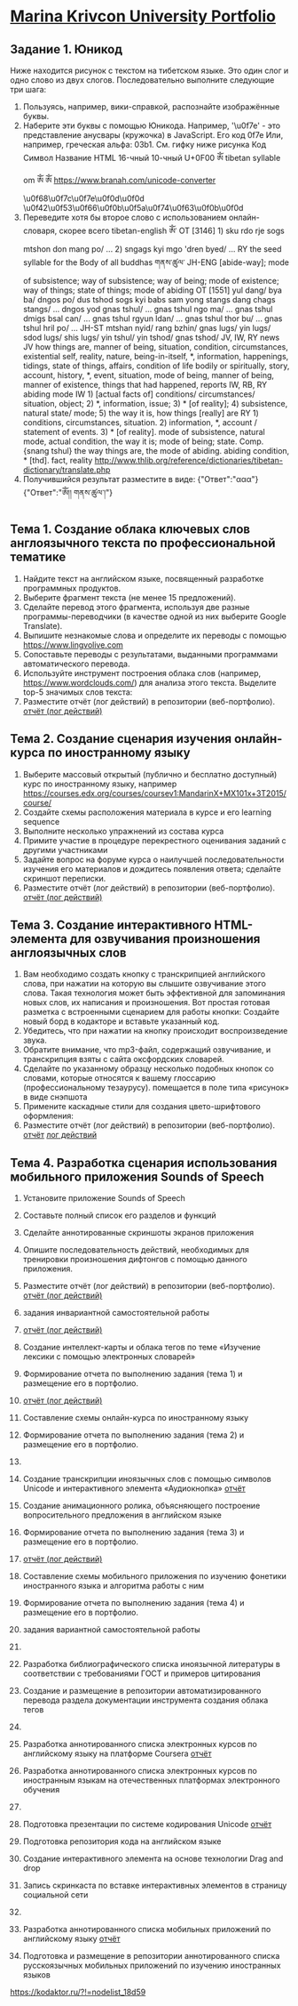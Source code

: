 # [Marina Krivcon University Portfolio](https://meao.github.io/university-portfolio/)

## Задание 1. Юникод
Ниже находится рисунок с текстом на тибетском языке. Это один слог и одно слово из двух слогов. Последовательно выполните следующие три шага:
1. Пользуясь, например, вики-справкой, распознайте изображённые буквы.
2. Наберите эти буквы с помощью Юникода.
Например,  '\u0f7e' - это представление анусвары (кружочка) в JavaScript. Его код 0f7e
Или, например, греческая альфа: 03b1. См. гифку ниже рисунка 
Код	Символ	Название	HTML 16-чный	10-чный
U+0F00	ༀ	tibetan syllable om	&#xF00;	&#3840;
https://www.branah.com/unicode-converter
\u0f68\u0f7c\u0f7e\u0f0d\u0f0d 
\u0f42\u0f53\u0f66\u0f0b\u0f5a\u0f74\u0f63\u0f0b\u0f0d
3. Переведите хотя бы второе слово с использованием онлайн-словаря, скорее всего tibetan-english
ཨོཾ་	OT	[3146] 1) sku rdo rje sogs mtshon don mang po/ ... 2) sngags kyi mgo 'dren byed/ ...
RY	the seed syllable for the Body of all buddhas
གནས་ཚུལ་	JH-ENG	[abide-way]; mode of subsistence; way of subsistence; way of being; mode of existence; way of things; state of things; mode of abiding
OT	[1551] yul dang/ bya ba/ dngos po/ dus tshod sogs kyi babs sam yong stangs dang chags stangs/ ... dngos yod gnas tshul/ ... gnas tshul ngo ma/ ... gnas tshul dmigs bsal can/ ... gnas tshul rgyun ldan/ ... gnas tshul thor bu/ ... gnas tshul hril po/ ...
JH-ST	mtshan nyid/ rang bzhin/ gnas lugs/ yin lugs/ sdod lugs/ shis lugs/ yin tshul/ yin tshod/ gnas tshod/
JV, IW, RY	news
JV	how things are, manner of being, situation, condition, circumstances, existential self, reality, nature, being-in-itself, *, information, happenings, tidings, state of things, affairs, condition of life bodily or spiritually, story, account, history, *, event, situation, mode of being, manner of being, manner of existence, things that had happened, reports
IW, RB, RY	abiding mode
IW	1) [actual facts of] conditions/ circumstances/ situation, object; 2) *, information, issue; 3) * [of reality]; 4) subsistence, natural state/ mode; 5) the way it is, how things [really] are
RY	1) conditions, circumstances, situation. 2) information, *, account / statement of events. 3) * [of reality]. mode of subsistence, natural mode, actual condition, the way it is; mode of being; state. Comp. {snang tshul} the way things are, the mode of abiding. abiding condition, * [thd]. fact, reality http://www.thlib.org/reference/dictionaries/tibetan-dictionary/translate.php
4. Получившийся результат разместите в виде:
{"Ответ":"ααα"} 
{"Ответ":"ཨོཾ།། 
གནས་ཚུལ་།"} 

## Тема 1. Создание облака ключевых слов англоязычного текста по профессиональной тематике
1. Найдите текст на английском языке, посвященный разработке программных продуктов.
2. Выберите фрагмент текста (не менее 15 предложений).
3. Сделайте перевод этого фрагмента, используя две разные программы-переводчики (в качестве одной из них выберите Google Translate).
4. Выпишите незнакомые слова и определите их переводы с помощью https://www.lingvolive.com 
5. Сопоставьте переводы с результатами, выданными программами автоматического перевода.
6. Используйте инструмент построения облака слов (например, https://www.wordclouds.com/) для анализа этого текста. Выделите top-5 значимых слов текста:
7. Разместите отчёт (лог действий) в репозитории (веб-портфолио).
[отчёт (лог действий)](https://docs.google.com/document/d/1oePFJbq_rDQ6wZ3F59JbKnNqLU2QyjgjdIrKCbFYgOA/edit?usp=sharing)

## Тема 2. Создание сценария изучения онлайн-курса по иностранному языку
1. Выберите массовый открытый (публично и бесплатно доступный) курс по иностранному языку, например https://courses.edx.org/courses/coursev1:MandarinX+MX101x+3T2015/course/
2. Создайте схемы расположения материала в курсе и его learning sequence
3. Выполните несколько упражнений из состава курса
4. Примите участие в процедуре перекрестного оценивания заданий с другими участниками
5. Задайте вопрос на форуме курса о наилучшей последовательности изучения его материалов и дождитесь появления ответа; сделайте скриншот переписки.
6. Разместите отчёт (лог действий) в репозитории (веб-портфолио).
[отчёт (лог действий)](https://docs.google.com/document/d/1a5aTdBYhpP-ZuurGnn-io1bVRqx18g7T5JgULkRaOBk/edit?usp=sharing)

## Тема 3. Создание интерактивного HTML-элемента для озвучивания произношения англоязычных слов
1. Вам необходимо создать кнопку с транскрипцией английского слова, при нажатии на которую вы слышите озвучивание этого слова. Такая технология может быть эффективной для запоминания новых слов, их написания и произношения. Вот простая готовая разметка с встроенными сценарием для работы кнопки: Создайте новый борд в кодакторе и вставьте указанный код.
2. Убедитесь, что при нажатии на кнопку происходит воспроизведение звука.
3. Обратите внимание, что mp3-файл, содержащий озвучивание, и транскрипция взяты с сайта оксфордских словарей.
4. Сделайте по указанному образцу несколько подобных кнопок со словами, которые относятся к вашему глоссарию (профессиональному тезаурусу). помещается в поле типа «рисунок» в виде снэпшота
5. Примените каскадные стили для создания цвето-шрифтового оформления:
6. Разместите отчёт (лог действий) в репозитории (веб-портфолио). 
[отчёт](https://kodaktor.ru/audiobutton_12ae8)
[лог действий](https://github.com/Meao/university-portfolio/blob/master/web/audiobuttonoxford.png)

## Тема 4. Разработка сценария использования мобильного приложения Sounds of Speech
1. Установите приложение Sounds of Speech
2. Составьте полный список его разделов и функций
3. Сделайте аннотированные скриншоты экранов приложения
4. Опишите последовательность действий, необходимых для тренировки произношения дифтонгов с помощью данного приложения.
5. Разместите отчёт (лог действий) в репозитории (веб-портфолио).
[отчёт (лог действий)](https://docs.google.com/document/d/13mYVTmrUjvZK2VM9yPVphc1k-lYzBN676owzaB1Amqk/edit?usp=sharing)

2.  задания  инвариантной самостоятельной работы

1. [отчёт (лог действий)](https://docs.google.com/document/d/1oePFJbq_rDQ6wZ3F59JbKnNqLU2QyjgjdIrKCbFYgOA/edit?usp=sharing)
1. Создание интеллект-карты и облака тегов по теме «Изучение лексики с помощью электронных словарей»
2. Формирование отчета по выполнению задания (тема 1) и размещение его в портфолио.
2. [отчёт (лог действий)](https://docs.google.com/document/d/1a5aTdBYhpP-ZuurGnn-io1bVRqx18g7T5JgULkRaOBk/edit?usp=sharing)
1. Составление схемы онлайн-курса по иностранному языку
2. Формирование отчета по выполнению задания (тема 2) и размещение его в портфолио.
3.
1. Создание транскрипции иноязычных слов с помощью символов Unicode и интерактивного элемента «Аудиокнопка» [отчёт](https://kodaktor.ru/audiobutton_12ae8)
2. Создание анимационного ролика, объясняющего построение вопросительного предложения в английском языке
3. Формирование отчета по выполнению задания (тема 3) и размещение его в портфолио.
4. [отчёт (лог действий)](https://docs.google.com/document/d/13mYVTmrUjvZK2VM9yPVphc1k-lYzBN676owzaB1Amqk/edit?usp=sharing)
1. Составление схемы мобильного приложения по изучению фонетики иностранного языка и алгоритма работы с ним
2. Формирование отчета по выполнению задания (тема 4) и размещение его в портфолио.

3.  задания  вариантной самостоятельной работы 

1.
1. Разработка библиографического списка иноязычной литературы в соответствии с требованиями ГОСТ и примеров цитирования
2. Создание и размещение в репозитории автоматизированного перевода раздела документации инструмента создания облака тегов
2.
1. Разработка аннотированного списка электронных курсов по английскому языку на платформе Coursera [отчёт](https://docs.google.com/document/d/16CYj8r8v5zRKRCp7xeC-wVMJX5R_yt_PZvO6Co_rdGc/edit?usp=sharing)
2. Разработка аннотированного списка электронных курсов по иностранным языкам на отечественных платформах электронного обучения
3.
1. Подготовка презентации по системе кодирования Unicode [отчёт](https://drive.google.com/file/d/1BYQRLOVKqWVSSRqXpL8exGO4Krq9CLuI/view?usp=sharing)
2. Подготовка репозитория кода на английском языке
3. Создание интерактивного элемента на основе технологии Drag and drop
4. Запись скринкаста по вставке интерактивных элементов в страницу социальной сети
4.
1. Разработка аннотированного списка мобильных приложений по английскому языку [отчёт](https://docs.google.com/document/d/1jnzJy8Z2c2PNemTAvzyYSwWENX9Vv47O_t7QIFzJkiA/edit?usp=sharing)
2. Подготовка и размещение в репозитории аннотированного списка русскоязычных мобильных приложений по изучению иностранных языков

https://kodaktor.ru/?!=nodelist_18d59
